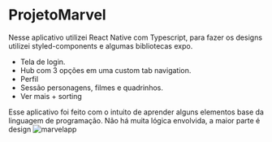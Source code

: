﻿# ProjetoMarvel

  Nesse aplicativo utilizei React Native com Typescript, para fazer os designs utilizei styled-components e algumas bibliotecas expo.

* Tela de login.
* Hub com 3 opções em uma custom tab navigation.
* Perfil
* Sessão personagens, filmes e quadrinhos.
* Ver mais + sorting

Esse aplicativo foi feito com o intuito de aprender alguns elementos base da linguagem de programação. Não há muita lógica envolvida, a maior parte é design
![marvelapp](https://user-images.githubusercontent.com/115902268/216216768-9255159f-ec4a-40e8-83b3-731a0dfb39a6.png)
